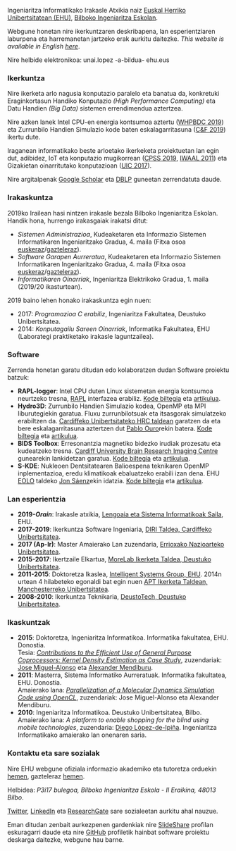 Ingeniaritza Informatikako Irakasle Atxikia naiz [Euskal Herriko Unibertsitatean (EHU)](https://www.ehu.eus/eu), [Bilboko Ingeniaritza Eskolan](https://www.ehu.eus/eu/web/ingeniaritza-bilbo).

Webgune honetan nire ikerkuntzaren deskribapena, lan esperientziaren laburpena eta harremanetan jartzeko erak aurkitu daitezke. _This website is available in English [here](https://ulopeznovoa.github.io/)_.

Nire helbide elektronikoa: unai.lopez -a-bildua- ehu.eus

### Ikerkuntza

Nire ikerketa arlo nagusia konputazio paralelo eta banatua da, konkretuki Eraginkortasun Handiko Konputazio _(High Performance Computing)_ eta Datu Handien _(Big Data)_ sistemen errendimendua aztertzea.

Nire azken lanek Intel CPU-en energia kontsumoa aztertu ([WHPBDC 2019](https://ieeexplore.ieee.org/abstract/document/9060093/)) eta Zurrunbilo Handien Simulazio kode baten eskalagarritasuna ([C&F 2019](https://www.sciencedirect.com/science/article/pii/S0045793018307424)) ikertu dute.

Iraganean informatikako beste arloetako ikerkeketa proiektuetan lan egin dut, adibidez, IoT eta konputazio mugikorrean ([CPSS 2019](http://ceur-ws.org/Vol-2530/paper7.pdf), [IWAAL 2011](https://link.springer.com/chapter/10.1007/978-3-642-21303-8_5)) eta Gizakietan oinarritutako konputazioan ([UIC 2017](https://ieeexplore.ieee.org/abstract/document/8397542/)).

Nire argitalpenak [Google Scholar](https://scholar.google.es/citations?user=Z8HTo5MAAAAJ) eta [DBLP](https://dblp.org/pers/l/Lopez=Novoa:Unai.html) guneetan zerrendatuta daude.

### Irakaskuntza

2019ko Irailean hasi nintzen irakasle bezala Bilboko Ingeniaritza Eskolan. Handik hona, hurrengo irakasgaiak irakatsi ditut:

- _Sistemen Administrazioa_, Kudeaketaren eta Informazio Sistemen Informatikaren Ingeniaritzako Gradua, 4. maila  (Fitxa osoa [euskeraz](https://www.ehu.eus/eu/kudeaketaren-eta-informazio-sistemen-informatikaren-ingeniaritzako-gradua-bizkaia/kreditu-eta-irakasgaiak-ikasturteka?p_redirect=consultaAsignatura&p_cod_proceso=egr&p_anyo_acad=20200&p_ciclo=X&p_curso=4&p_cod_asignatura=27709)/[gazteleraz](https://www.ehu.eus/es/web/guest/grado-ingenieria-informatica-de-gestion-y-sistemas-de-informacion-bizkaia/creditos-y-asignaturas-por-curso?p_redirect=consultaAsignatura&p_cod_proceso=egr&p_anyo_acad=20200&p_ciclo=X&p_curso=4&p_cod_asignatura=27709)).
- _Software Garapen Aurreratua_, Kudeaketaren eta Informazio Sistemen Informatikaren Ingeniaritzako Gradua, 4. maila (Fitxa osoa [euskeraz](https://www.ehu.eus/eu/kudeaketaren-eta-informazio-sistemen-informatikaren-ingeniaritzako-gradua-bizkaia/kreditu-eta-irakasgaiak-ikasturteka?p_redirect=consultaAsignatura&p_cod_proceso=egr&p_anyo_acad=20200&p_ciclo=X&p_curso=4&p_cod_asignatura=27712)/[gazteleraz](https://www.ehu.eus/es/grado-ingenieria-informatica-de-gestion-y-sistemas-de-informacion-bizkaia/creditos-y-asignaturas-por-curso?p_redirect=consultaAsignatura&p_cod_proceso=egr&p_anyo_acad=20200&p_ciclo=X&p_curso=4&p_cod_asignatura=27712)).
- _Informatikaren Oinarriak_, Ingeniaritza Elektrikoko Gradua, 1. maila (2019/20 ikasturtean).

<!-- IO URLs: Fitxa osoa [euskeraz](https://www.ehu.eus/eu/ingeniaritza-elektrikoko-gradua-bizkaia/kreditu-eta-irakasgaiak-ikasturteka?p_redirect=consultaAsignatura&p_cod_proceso=egr&p_anyo_acad=20190&p_ciclo=X&p_curso=1&p_cod_asignatura=27679)/[gazteleraz](https://www.ehu.eus/es/grado-ingenieria-electrica-bizkaia/creditos-y-asignaturas-por-curso?p_redirect=consultaAsignatura&p_cod_proceso=egr&p_anyo_acad=20190&p_ciclo=X&p_curso=1&p_cod_asignatura=27679) -->

2019 baino lehen honako irakaskuntza egin nuen:

- 2017: _Programazioa C erabiliz_, Ingeniaritza Fakultatea, Deustuko Unibertsitatea. 
- 2014: _Konputagailu Sareen Oinarriak_, Informatika Fakultatea, EHU (Laborategi praktiketako irakasle laguntzailea).

### Software

Zerrenda honetan garatu ditudan edo kolaboratzen dudan Software proiektu batzuk:

- **RAPL-logger**: Intel CPU duten Linux sistemetan energia kontsumoa neurtzeko tresna, [RAPL](https://ieeexplore.ieee.org/abstract/document/5599016) interfazea erabiliz. [Kode biltegia](https://github.com/ulopeznovoa/RAPL-logger) eta [artikulua](https://ieeexplore.ieee.org/abstract/document/9060093/).
- **Hydro3D**: Zurrunbilo Handien Simulazio kodea, OpenMP eta MPI liburutegiekin garatua. Fluxu zurrunbilotsuak eta itsasgorak simulatzeko erabiltzen da. [Cardiffeko Unibertsitateko HRC taldean](https://www.cardiff.ac.uk/research/explore/research-units/hydro-environmental-research-centre) garatzen da eta bere eskalagarritasuna aztertzen dut [Pablo Ouro](https://www.cardiff.ac.uk/people/view/507914-ouro-barba-pablo)rekin batera. [Kode biltegia](https://github.com/OuroPablo/Hydro3D) eta [artikulua](https://www.sciencedirect.com/science/article/pii/S0045793018307424).
- **BIDS Toolbox**: Erresonantzia magnetiko bidezko irudiak prozesatu eta kudeatzeko tresna. [Cardiff University Brain Research Imaging Centre](https://www.cardiff.ac.uk/cardiff-university-brain-research-imaging-centre) gunearekin lankidetzan garatua. [Kode biltegia](https://github.com/cardiff-brain-research-imaging-centre/bids-toolbox) eta [artikulua](https://ieeexplore.ieee.org/document/9060259).
- **S-KDE**: Nukleoen Dentsitatearen Balioespena teknikaren OpenMP inplementazioa, eredu klimatikoak ebaluatzeko erabili izan dena. EHU [EOLO](http://www.ehu.eus/eolo/) taldeko [Jon Sáenz](http://www.ehu.eus/eolo/jsaenz.html)ekin idatzia. [Kode biltegia](https://github.com/ulopeznovoa/kde_openmp) eta [artikulua](https://journals.sagepub.com/doi/abs/10.1177/1094342015576813).

### Lan esperientzia

- **2019-**___Orain___: Irakasle atxikia, [Lengoaia eta Sistema Informatikoak Saila](https://www.ehu.eus/eu/web/lsi/), EHU.
- **2017-2019**: Ikerkuntza Software Ingeniaria, [DIRI Taldea, Cardiffeko Unibertsitatea](https://www.cardiff.ac.uk/data-innovation-research-institute).
- **2017 (Ap-Ir)**: Master Amaierako Lan zuzendaria, [Errioxako Nazioarteko Unibertsitatea](https://unir.net/).
- **2015-2017**: Ikertzaile Elkartua, [MoreLab Ikerketa Taldea, Deustuko Unibertsitatea](https://morelab.deusto.es/).
- **2011-2015**: Doktoretza Ikaslea, [Intelligent Systems Group, EHU](http://www.sc.ehu.es/ccwbayes/). 2014n urtean 4 hilabeteko egonaldi bat egin nuen [APT Ikerketa Taldean, Manchesterreko Unibertsitatea](http://apt.cs.manchester.ac.uk/).
- **2008-2010**: Ikerkuntza Teknikaria, [DeustoTech, Deustuko Unibertsitatea](https://deustotech.deusto.es/).

### Ikaskuntzak

- **2015**: Doktoretza, Ingeniaritza Informatikoa. Informatika fakultatea, EHU. Donostia.  
Tesia: [_Contributions to the Efficient Use of General Purpose Coprocessors: Kernel Density Estimation as Case Study_](https://github.com/isg-ehu/PhD-Dissertations/raw/master/2015_phd_unai_lopez-nova.pdf), zuzendariak: [Jose Miguel-Alonso](http://www.sc.ehu.es/acwmialj/) eta [Alexander Mendiburu](http://www.sc.ehu.es/ccwbayes/members/amendiburu/alex.html).
- **2011**: Masterra, Sistema Informatiko Aurreratuak. Informatika fakultatea, EHU. Donostia.  
Amaierako lana: [_Parallelization of a Molecular Dynamics Simulation Code using OpenCL_](http://www.ehu.es/sgi/ARCHIVOS/MSIA_UnaiLopez.pdf), zuzendariak: Jose Miguel-Alonso eta Alexander Mendiburu.
- **2010**: Ingeniaritza Informatikoa. Deustuko Unibertsitatea, Bilbo.  
Amaierako lana: _A platform to enable shopping for the blind using mobile technologies_, zuzendaria: [Diego López-de-Ipiña](http://paginaspersonales.deusto.es/dipina/). Ingeniaritza Informatikako amaierako lan onenaren saria.

### Kontaktu eta sare sozialak

Nire EHU webgune ofiziala informazio akademiko eta tutoretza orduekin [hemen](https://www.ehu.eus/eu/kudeaketaren-eta-informazio-sistemen-informatikaren-ingeniaritzako-gradua-bizkaia/irakasleak?p_redirect=consultaTutorias&p_anyo_acad=20190&p_idp=458123), gazteleraz [hemen](https://www.ehu.eus/es/grado-ingenieria-informatica-de-gestion-y-sistemas-de-informacion-bizkaia/profesorado?p_redirect=consultaTutorias&p_anyo_acad=20190&p_idp=458123).

Helbidea: _P3i17 bulegoa, Bilboko Ingeniaritza Eskola - II Eraikina, 48013 Bilbo_.

[Twitter](https://twitter.com/ulopeznovoa), [LinkedIn](https://www.linkedin.com/in/unailopez) eta [ResearchGate](https://www.researchgate.net/profile/Unai_Lopez-Novoa) sare sozialeetan aurkitu ahal nauzue.

Eman ditudan zenbait aurkezpenen gardenkiak nire [SlideShare](https://www.slideshare.net/unlopez) profilan eskuragarri daude eta nire [GitHub](https://github.com/ulopeznovoa) profiletik hainbat software proiektu deskarga daitezke, webgune hau barne.
